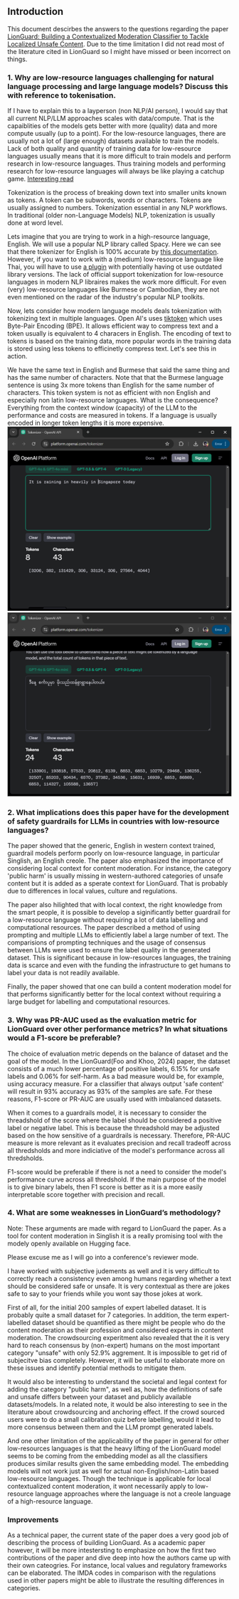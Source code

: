 ## Introduction

This document descirbes the answers to the questions regarding the paper [LionGuard: Building a Contextualized Moderation 
Classifier to Tackle Localized Unsafe Content](https://arxiv.org/abs/2407.10995). Due to the time limitation I did not read most of the literature cited in LionGuard so I might have missed or been incorrect on things.

### 1. Why are low-resource languages challenging for natural language processing and large language models? Discuss this with reference to tokenisation.

If I have to explain this to a layperson (non NLP/AI person), I would say that all current NLP/LLM approaches scales with data/compute. That is the capaiblities of the models gets better with more (quality) data and more compute usually (up to a point). For the low-resource languages, there are usually not a lot of (large enough) datasets available to train the models. Lack of both quality and quantity of training data for low-resource languages usually means that it is more difficult to train models and perform research in low-resource languages. Thus training models and performing research for low-resource languages will always be like playing a catchup game. [Interesting read](https://arxiv.org/html/2410.20817v1)

Tokenization is the process of breaking down text into smaller units known as tokens. A token can be subwords, words or characters. Tokens are usually assigned to numbers. Tokenization essential in any NLP workflows. In traditional (older non-Language Models) NLP, tokenization is usually done at word level. 

Lets imagine that you are trying to work in a high-resource language, English. We will use a popular NLP library called Spacy. Here we can see that there tokenizer for English is 100% accurate by [this documentation](https://spacy.io/models/en#en_core_web_sm-accuracy). However, if you want to work with a (medium) low-resource language like Thai, you will have to use [a plugin](https://spacy.io/universe/project/spacy-pythainlp) with potentially having ot use outdated library versions. The lack of official support tokenization for low-resource languages in modern NLP libraires makes the work more difficult. For even (very) low-resource languages like Burmese or Cambodian, they are not even mentioned on the radar of the industry's popular NLP toolkits. 

Now, lets consider how modern language models deals tokenization with tokenizing text in multiple languages. Open AI's uses [tiktoken](https://github.com/openai/tiktoken) which uses Byte-Pair Encoding (BPE). It allows efficient way to compress text and a token usually is equivalent to 4 characers in English. The encoding of text to tokens is based on the training data, more popular words in the training data is stored using less tokens to efficinetly compress text. Let's see this in action. 

We have the same text in English and Burmese that said the same thing and has the same number of characters. Note that that the Burmese language sentence is using 3x more tokens than English for the same number of characters. This token system is not as efficient with non English and especially non latin low-resource languages. What is the consequence? Everything from the context window (capacity) of the LLM to the performance and costs are measured in tokens. If a language is usually encoded in longer token lengths it is more expensive.
![TikToken English](doc_images/tokens_english.png)
![TikToken BUrmese](doc_images/tokens_mm.png)



### 2. What implications does this paper have for the development of safety guardrails for LLMs in countries with low-resource languages?

The paper showed that the generic, English in western context trained, guardrail models perform poorly on low-resource language, in particular Singlish, an English creole. The paper also emphasized the importance of considering local context for content moderation. For instance, the category 'public harm' is usually missing in western-authored categories of unsafe content but it is added as a sperate context for LionGuard. That is probably due to differences in local values, culture and regulations.

The paper also hilighted that with local context, the right knowledge from the smart people, it is possible to develop a siginificantly better guardrail for a low-resource language without requiring a lot of data labelling and computational resources. The paper described a method of using prompting and multiple LLMs to efficiently label a large number of text. The comparisions of prompting techniques and the usage of consensus between LLMs were used to ensure the label quality in the generated dataset. This is significant because in low-resources languages, the training data is scarce and even with the funding the infrastructure to get humans to label your data is not readily available. 

Finally, the paper showed that one can build a content moderation model for that performs significantly better for the local context without requiring a large budget for labelling and computational resources.

### 3. Why was PR-AUC used as the evaluation metric for LionGuard over other performance metrics? In what situations would a F1-score be preferable? 

The choice of evaluation metric depends on the balance of dataset and the goal of the model. In the LionGuard(Foo and Khoo, 2024) paper, the dataset consists of a much lower percentage of positive labels, 6.15% for unsafe labels and 0.06% for self-harm. As a bad measure would be, for example, using accuracy measure. For a classifier that always output 'safe content' will result in 93% accuracy as 93% of the samples are safe. For these reasons, F1-score or PR-AUC are usually used with imbalanced datasets. 

When it comes to a guardrails model, it is necessary to consider the threadshold of the score where the label should be considered a positive label or negative label. This is because the threadshold may be adjusted based on the how sensitive of a guardrails is necessary. Therefore, PR-AUC measure is more relevant as it evaluates precision and recall tradeoff across all thredsholds and more indiciative of the model's performance across all thredsholds. 

F1-score would be preferable if there is not a need to consider the model's performance curve across all thredshold. If the main purpose of the model is to give binary labels, then F1 score is better as it is a more easily interpretable score together with precision and recall.

### 4. What are some weaknesses in LionGuard’s methodology? 

Note: These arguments are made with regard to LionGuard the paper. As a tool for content moderation in Singlish it is a really promising tool with the modely openly available on Hugging face. 

Please excuse me as I will go into a conference's reviewer mode. 

I have worked with subjective judements as well and it is very difficult to correctly reach a consistency even among humans regarding whether a text should be considered safe or unsafe. It is very contextual as there are jokes safe to say to your friends while you wont say those jokes at work. 

First of all, for the initial 200 samples of expert labelled dataset. It is probably quite a small dataset for 7 categories. In addition, the term expert-labelled dataset should be quantified as there might be people who do the content moderation as their profession and considered experts in content moderation. The crowdsourcing experitment also revealed that the it is very hard to reach consensus by (non-expert) humans on the most important category "unsafe" with only 52.9% aggrement. It is impossible to get rid of subjecitve bias completely. However, it will be useful to elaborate more on these issues and identify potential methods to mitigate them.

It would also be interesting to understand the societal and legal context for adding the category "public harm", as well as, how the definitions of safe and unsafe differs between your dataset and publicly available datasets/models. In a related note, it would be also interesting to see in the literature about crowdsourcing and anchoring effect. If the crowd sourced users were to do a small calibration quiz before labelling, would it lead to more consensus between them and the LLM prompt generated labels. 

And one other limitation of the applicability of the paper in general for other low-resources languages is that the heavy lifting of the LionGuard model seems to be coming from the embedding model as all the classifiers produces similar results given the same embedding model. The embedding models will not work just as well for actual non-English/non-Latin based low-resource languages. Though the technique is applicable for local contextualized content moderation, it wont necessarily apply to low-resource language approaches where the language is not a creole language of a high-resource language.  

### Improvements

As a technical paper, the current state of the paper does a very good job of describing the process of building LionGuard. As a academic paper however, it will be more intestersting to emphasize on how the first two contributions of the paper and dive deep into how the authors came up with their own cateogries. For instance, local values and regulatory frameworks can be elaborated. The IMDA codes in comparison with the regulations used in other papers might be able to illustrate the resulting differences in categories.
